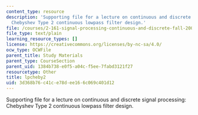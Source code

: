 ```yaml
---
content_type: resource
description: 'Supporting file for a lecture on continuous and discrete signal processing:
  Chebyshev Type 2 continuous lowpass filter design.'
file: /courses/2-161-signal-processing-continuous-and-discrete-fall-2008/3d368b76c41ce78dee166c069c401d12_lpcheby2.m
file_type: text/plain
learning_resource_types: []
license: https://creativecommons.org/licenses/by-nc-sa/4.0/
ocw_type: OCWFile
parent_title: Study Materials
parent_type: CourseSection
parent_uid: 1384b738-e0f5-a04c-f5ee-7fabd3121f27
resourcetype: Other
title: lpcheby2
uid: 3d368b76-c41c-e78d-ee16-6c069c401d12
---
```

Supporting file for a lecture on continuous and discrete signal processing: Chebyshev Type 2 continuous lowpass filter design.